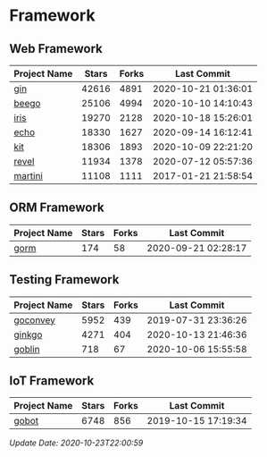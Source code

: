 # Framework

## Web Framework
| Project Name | Stars | Forks | Last Commit |
| ------------ | ----- | ----- | ----------- |
| [gin](https://github.com/gin-gonic/gin) | 42616 | 4891 | 2020-10-21 01:36:01 |
| [beego](https://github.com/astaxie/beego) | 25106 | 4994 | 2020-10-10 14:10:43 |
| [iris](https://github.com/kataras/iris) | 19270 | 2128 | 2020-10-18 15:26:01 |
| [echo](https://github.com/labstack/echo) | 18330 | 1627 | 2020-09-14 16:12:41 |
| [kit](https://github.com/go-kit/kit) | 18306 | 1893 | 2020-10-09 22:21:20 |
| [revel](https://github.com/revel/revel) | 11934 | 1378 | 2020-07-12 05:57:36 |
| [martini](https://github.com/go-martini/martini) | 11108 | 1111 | 2017-01-21 21:58:54 |

## ORM Framework
| Project Name | Stars | Forks | Last Commit |
| ------------ | ----- | ----- | ----------- |
| [gorm](https://github.com/jinzhu/gorm) | 174 | 58 | 2020-09-21 02:28:17 |

## Testing Framework
| Project Name | Stars | Forks | Last Commit |
| ------------ | ----- | ----- | ----------- |
| [goconvey](https://github.com/smartystreets/goconvey) | 5952 | 439 | 2019-07-31 23:36:26 |
| [ginkgo](https://github.com/onsi/ginkgo) | 4271 | 404 | 2020-10-13 21:46:36 |
| [goblin](https://github.com/franela/goblin) | 718 | 67 | 2020-10-06 15:55:58 |

## IoT Framework
| Project Name | Stars | Forks | Last Commit |
| ------------ | ----- | ----- | ----------- |
| [gobot](https://github.com/hybridgroup/gobot) | 6748 | 856 | 2019-10-15 17:19:34 |

*Update Date: 2020-10-23T22:00:59*
